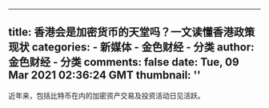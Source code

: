 
---
title: 香港会是加密货币的天堂吗？一文读懂香港政策现状
categories: 
    - 新媒体
    - 金色财经 - 分类
author: 金色财经 - 分类
comments: false
date: Tue, 09 Mar 2021 02:36:24 GMT
thumbnail: ''
---

<div>   
近年来，包括比特币在内的加密资产交易及投资活动日见活跃。  
</div>
            